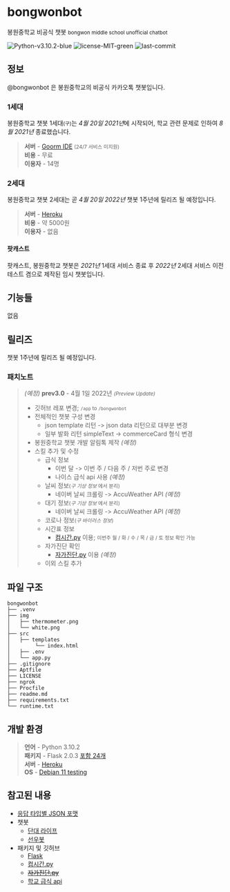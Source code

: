 # bongwonbot
봉원중학교 비공식 챗봇 <small>bongwon middle school unofficial chatbot</small>

![Python-v3.10.2-blue](https://img.shields.io/badge/Python-v3.10.2-blue)
![license-MIT-green](https://img.shields.io/badge/license-MIT-green)
![last-commit](https://img.shields.io/github/last-commit/bongwonbot/bongwonbot)

## 정보
@bongwonbot 은 봉원중학교의 비공식 카카오톡 챗봇입니다.

### 1세대
봉원중학교 챗봇 1세대<small>(구)</small>는 *4월 20일 2021년*에 시작되어, 학교 관련 문제로 인하여 *8월 2021년* 종료했습니다.

> **서버** - [Goorm IDE](https://ide.goorm.io/) <small>(24/7 서비스 미지원)</small>  
> **비용** - 무료  
> **이용자** -  14명

### 2세대
봉원중학교 챗봇 2세대는 곧 *4월 20일 2022년* 챗봇 1주년에 릴리즈 될 예정입니다.

> **서버** - [Heroku](https://heroku.com/)  
> **비용** - 약 5000원  
> **이용자** -  없음

#### 팟캐스트
팟캐스트, 봉원중학교 챗봇은 *2021년* 1세대 서비스 종료 후 *2022년* 2세대 서비스 이전 테스트 겸으로 제작된 임시 챗봇입니다.

## 기능들
없음

## 릴리즈
챗봇 1주년에 릴리즈 될 예정입니다.

### 패치노트
> *(예정)* **prev3.0** - 4월 1일 2022년 <small>*(Preview Update)*</small>
> - 깃허브 레포 변경; <small>`/app` to `/bongwonbot`</small>
> - 전체적인 챗봇 구성 변경
>   - json template 리턴 -> json data 리턴으로 대부분 변경
>   - 일부 발화 리턴 simpleText -> commerceCard 형식 변경
> - 봉원중학교 챗봇 개발 알림톡 제작 *(예정)*
> - 스킬 추가 및 수정
>   - 급식 정보
>       - 이번 달 -> 이번 주 / 다음 주 / 저번 주로 변경 
>       - 나이스 급식 api 사용 *(예정)*
>   - 날씨 정보<small>(*구 기상 정보* 에서 분리)</small>
>       - 네이버 날씨 크롤링 -> AccuWeather API *(예정)*
>   - 대기 정보<small>(*구 기상 정보* 에서 분리)</small>
>       - 네이버 날씨 크롤링 -> AccuWeather API *(예정)*
>   - 코로나 정보<small>(*구 바이러스 정보*)</small>
>   - 시간표 정보 
>       - [컴시간.py](#참고된-내용) 이용; <small>이번주 월 / 화 / 수 / 목 / 금 / 토 정보 확인 가능</small>
>   - 자가진단 확인
>       - [자가진단.py](#참고된-내용) 이용 *(예정)*
>   - 이외 스킬 추가

## 파일 구조
```shell
bongwonbot
├── .venv
├── img
│   ├── thermometer.png
│   └── white.png
├── src
│   ├── templates
│        └── index.html
│   ├── .env
│   └── app.py
├── .gitignore
├── Aptfile
├── LICENSE
├── ngrok
├── Procfile
├── readme.md
├── requirements.txt
└── runtime.txt
```

## 개발 환경
> **언어** - Python 3.10.2  
> **패키지** - Flask 2.0.3 [포함 24개](requirements.txt)  
> **서버** - [Heroku](https://heroku.com/)  
> **OS** - [Debian 11 testing](https://www.debian.org/)

## 참고된 내용
- [응답 타입별 JSON 포맷](https://i.kakao.com/docs/skill-response-format)
- 챗봇
  - [단대 라이프](https://github.com/kitae0522/DKSH-KAKAO-i)
  - [선우봇](https://github.com/swparkaust/sunwoobot)
- 패키지 및 깃허브
  - [Flask](https://github.com/pallets/flask)
  - [컴시간.py](https://github.com/Team-IF/comcigan-py)
  - ~~[자가진단.py](https://github.com/decave27/hcspy)~~
  - [학교 급식 api](https://github.com/5d-jh/school-menu-api)